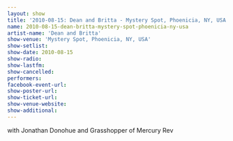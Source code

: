 ```yaml
---
layout: show
title: '2010-08-15: Dean and Britta - Mystery Spot, Phoenicia, NY, USA'
name: 2010-08-15-dean-britta-mystery-spot-phoenicia-ny-usa
artist-name: 'Dean and Britta'
show-venue: 'Mystery Spot, Phoenicia, NY, USA'
show-setlist: 
show-date: 2010-08-15
show-radio: 
show-lastfm: 
show-cancelled: 
performers: 
facebook-event-url: 
show-poster-url: 
show-ticket-url: 
show-venue-website: 
show-additional: 
---
```


with Jonathan Donohue and Grasshopper of Mercury Rev